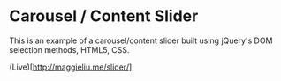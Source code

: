 # Carousel / Content Slider

This is an example of a carousel/content slider built using jQuery's
DOM selection methods, HTML5, CSS.

(Live)[http://maggieliu.me/slider/]
